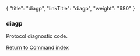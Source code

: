 {
    "title": "diagp",
    "linkTitle": "diagp",
    "weight": "680"
}<span id="diagp"></span>

### diagp

Protocol diagnostic code.

[Return to Command index](../../)

